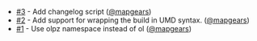  * [#3](https://github.com/mapgears/ol3-panzoom/pull/3) - Add changelog script ([@mapgears](https://github.com/mapgears))
 * [#2](https://github.com/mapgears/ol3-panzoom/pull/2) - Add support for wrapping the build in UMD syntax. ([@mapgears](https://github.com/mapgears))
 * [#1](https://github.com/mapgears/ol3-panzoom/pull/1) - Use olpz namespace instead of ol ([@mapgears](https://github.com/mapgears))
